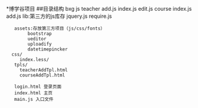 *博学谷项目
##目录结构
bxg
    js
       teacher
             add.js
             index.js
             edit.js
       course
             index.js
             add.js
        lib:第三方的js库存
           jquery.js
           require.js

       assets:存放第三方项目（js/css/fonts）
            bootstrap
            ueditor
            uploadify
            datetimepincker
      css/
         index.less/
       tpls/
         teacherAddTpl.html
         courseAddTpl.html
        
       login.html 登录页面
       index.html 主页 
       main.js 入口文件


